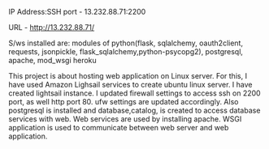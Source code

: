 IP Address:SSH port - 13.232.88.71:2200

URL - http://13.232.88.71/

S/ws installed are: modules of python(flask, sqlalchemy, oauth2client, requests, jsonpickle, flask_sqlalchemy,python-psycopg2), postgresql, apache, mod_wsgi
heroku

This project is about hosting web application on Linux server. For this, I have used Amazon Lighsail services to create ubuntu linux server. I have created lightsail instance. I updated firewall settings to access ssh on 2200 port, as well http port 80. ufw settings are updated accordingly. Also postgresql is installed and database,catalog, is created to access database services with web. Web services are used by installing apache. WSGI application is used to communicate between web server and web application.
